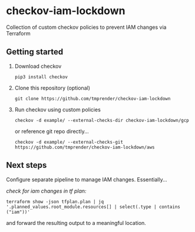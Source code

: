 # checkov-iam-lockdown 
Collection of custom checkov policies to prevent IAM changes via Terraform

## Getting started
1. Download checkov

    `pip3 install checkov`

2. Clone this repository (optional)

    `git clone https://github.com/tmprender/checkov-iam-lockdown`

3. Run checkov using custom policies

    `checkov -d example/ --external-checks-dir checkov-iam-lockdown/gcp`

    or reference git repo directly...

    `checkov -d example/ --external-checks-git https://github.com/tmprender/checkov-iam-lockdown/aws`

## Next steps
Configure separate pipeline to manage IAM changes. Essentially...

*check for iam changes in tf plan:*

`terraform show -json tfplan.plan | jq '.planned_values.root_module.resources[] | select(.type | contains ("iam"))'`

and forward the resulting output to a meaningful location.